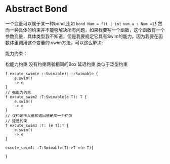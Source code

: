 # Abstract Bond

一个变量可以属于某一种bond,比如 `bond Num = flt | int` `num_a : Num =13` 然而一种具体的约束并不能够解决所有问题，如果我要写一个函数，这个函数有一个参数变量，具体类型我不知道，但是我要规定它具有Swim的能力。因为我要在函数体里调用这个变量的.swim方法。可以这么解决:

能力约束：

松能力约束 没有约束两者相同的Box
延迟约束 类似于泛型约束

```tsx
f excute_swim(e ::Swimable): ::Swimable {
    e.swim()
    -> e
}
// 强能力约束
f excute_swim2 :T:Swimable(e T): T {
    e.swim()
    -> e
}
// 仅约定传入值和返回值是同一个约束
// 延迟约束 
f excute_swim3 :T: (e T):T {
    e.swim()
    -> e
}

excute_swim4: :T:Swimable(T)->T =(e T){
    
}
```
